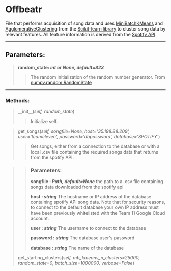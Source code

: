 # Offbeatr

File that performs acquisition of song data and uses [MiniBatchKMeans](https://scikit-learn.org/stable/modules/generated/sklearn.cluster.MiniBatchKMeans.html) and [AgglomerativeClustering](https://scikit-learn.org/stable/index.html) from the [Scikit-learn library](https://scikit-learn.org/stable/modules/generated/sklearn.cluster.AgglomerativeClustering.html) to cluster song data by relevant features. All feature information is derived from the [Spotify API](https://developer.spotify.com/).

---

## Parameters:

>**random_state: *int or None, default=823***
>>The random initialization of the random number generator. From [numpy.random.RandomState](https://docs.scipy.org/doc/numpy-1.15.0/reference/generated/numpy.random.RandomState.html)

---

### Methods:

>\_\_init\_\_(*self, random_state*)
>>Initialize self.

>get\_songs(*self, songfile=None, host='35.198.88.209', user='teameleven', password='dbpassword', database='SPOTIFY'*)
>>Get songs, either from a connection to the database or with a local .csv file containing the required songs data that returns from the spotify API.

>>### Parameters:
>>
>>**songfile : *Path, default=None***
>>    the path to a .csv file containing songs data downloaded from the spotify api
>>
>>**host : *string***
>>    The hostname or IP address of the database containing spotify API song data. Note that for security reasons, to connect to the default database your own IP address must have been previously whitelisted with the Team 11 Google Cloud account. 
>>
>>**user : *string***
>>    The username to connect to the database
>>
>>**password : *string***
>>    The database user's password
>>
>>**database : *string***
>>    The name of the database
>>
>get\_starting\_clusters(*self, mb_kmeans_n_clusters=25000, random_state=0, batch_size=1000000, verbose=False*)
